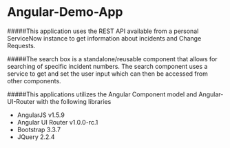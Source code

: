 # Angular-Demo-App

#####This application uses the REST API available from a personal ServiceNow instance to get information about incidents and Change Requests. 

#####The search box is a standalone/reusable component that allows for searching of specific incident numbers. The search component uses a service to get and set the user input which can then be accessed from other components.


#####This applications utilizes the Angular Component model and Angular-UI-Router with the following libraries
- AngularJS v1.5.9
- Angular UI Router v1.0.0-rc.1
- Bootstrap 3.3.7
- JQuery 2.2.4
